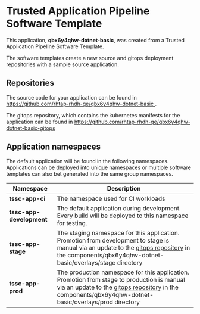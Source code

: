 # Trusted Application Pipeline Software Template

This application, **qbx6y4qhw-dotnet-basic**, was created from a Trusted Application Pipeline Software Template.

The software templates create a new source and gitops deployment repositories with a sample source application. 

## Repositories

The source code for your application can be found in [https://github.com/rhtap-rhdh-qe/qbx6y4qhw-dotnet-basic ](https://github.com/rhtap-rhdh-qe/qbx6y4qhw-dotnet-basic ).
 
The gitops repository, which contains the kubernetes manifests for the application can be found in 
[https://github.com/rhtap-rhdh-qe/qbx6y4qhw-dotnet-basic-gitops ](https://github.com/rhtap-rhdh-qe/qbx6y4qhw-dotnet-basic-gitops ) 

## Application namespaces 

The default application will be found in the following namespaces. Applications can be deployed into unique namespaces or multiple software templates can also bet generated into the same group namespaces.  

|  Namespace   |  Description   |  
| -------- | -------- |
| **tssc-app-ci** | The namespace used for CI workloads |
| **tssc-app-development** | The default application during development. Every build will be deployed to this namespace for testing. |
| **tssc-app-stage** | The staging namespace for this application. Promotion from development to stage is manual via an update to the [gitops repository](https://github.com/rhtap-rhdh-qe/qbx6y4qhw-dotnet-basic-gitops ) in the components/qbx6y4qhw-dotnet-basic/overlays/stage directory |
| **tssc-app-prod** | The production namespace for this application. Promotion from stage to production is manual via an update to the [gitops repository](https://github.com/rhtap-rhdh-qe/qbx6y4qhw-dotnet-basic-gitops ) in the components/qbx6y4qhw-dotnet-basic/overlays/prod directory |